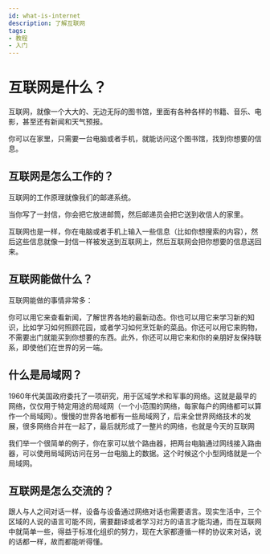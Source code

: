 ```yaml
---
id: what-is-internet
description: 了解互联网
tags:
- 教程
- 入门
---
```

# 互联网是什么？

互联网，就像一个大大的、无边无际的图书馆，里面有各种各样的书籍、音乐、电影，甚至还有新闻和天气预报。

你可以在家里，只需要一台电脑或者手机，就能访问这个图书馆，找到你想要的信息。

## 互联网是怎么工作的？

互联网的工作原理就像我们的邮递系统。

当你写了一封信，你会把它放进邮筒，然后邮递员会把它送到收信人的家里。

互联网也是一样，你在电脑或者手机上输入一些信息（比如你想搜索的内容），然后这些信息就像一封信一样被发送到互联网上，然后互联网会把你想要的信息送回来。

## 互联网能做什么？

互联网能做的事情非常多：

你可以用它来查看新闻，了解世界各地的最新动态。你也可以用它来学习新的知识，比如学习如何照顾花园，或者学习如何烹饪新的菜品。你还可以用它来购物，不需要出门就能买到你想要的东西。此外，你还可以用它来和你的亲朋好友保持联系，即使他们在世界的另一端。

## 什么是局域网？

1960年代美国政府委托了一项研究，用于区域学术和军事的网络。这就是最早的网络，仅仅用于特定用途的局域网（一个小范围的网络，每家每户的网络都可以算作一个局域网）。慢慢的世界各地都有一些局域网了，后来全世界网络技术的发展，很多网络合并在一起了，最后就形成了一整片的网络，也就是今天的互联网

我们举一个很简单的例子，你在家可以放个路由器，把两台电脑通过网线接入路由器，可以使用局域网访问在另一台电脑上的数据。这个时候这个小型网络就是一个局域网。

## 互联网是怎么交流的？

跟人与人之间对话一样，设备与设备通过网络对话也需要语言。现实生活中，三个区域的人说的语言可能不同，需要翻译或者学习对方的语言才能沟通，而在互联网中就简单一些，得益于标准化组织的努力，现在大家都遵循一样的协议来对话，说的话都一样，故而都能听得懂。
